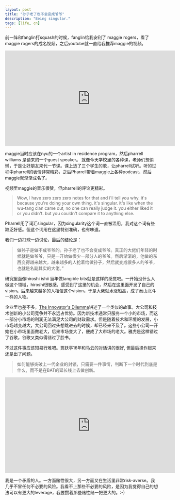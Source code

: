 ```yaml
---
layout: post
title: "孙子老了也不会变成爷爷"
description: "Being singular."
tags: [life, cn]
---
```


前一阵和fanglin打squash的时候，fanglin给我安利了 maggie rogers，看了maggie rogers的成名视频，之后youtube就一直给我推荐maggie的视频。

<iframe width="560" height="315" src="https://www.youtube.com/embed/TyimCGEkiUc?start=10" frameborder="0" allow="accelerometer; autoplay; encrypted-media; gyroscope; picture-in-picture" allowfullscreen></iframe>

maggie当时应该在nyu的一个artist in residence program，然后pharrell williams 是请来的一个guest speaker。 就像今天学校里的各种课，老师们想偷懒，于是让好朋友来代一节课。课上选了三个学生的歌，让pharrell试听。听的过程中pharrell的表情非常精彩，之后Pharrell带着maggie上各种podcast，然后maggie就渐渐成名了。

视频里maggie的音乐很赞，但pharrell的评论更精彩。
> Wow, I have zero zero zero notes for that and i'll tell you why. 
it's because you're doing your own thing. it's singular. it's like when the wu-tang clan came out, no one can really judge it. you either liked it or you didn't. but you couldn't compare it to anything else. 
 
Pharrell用了词汇singular，因为singularity这个词一直被滥用，我对这个词有些缺乏好感。但这个词用在这里特别准确，也有味道。

我们一边打球一边讨论，最后的结论是：
> 做孙子是做不成爷爷的。孙子老了也不会变成爷爷。真正的大佬们年轻的时候就是做爷爷，只是一开始做很少一部分人的爷爷。然后渐渐的，他做的东西变得越来越大，越来越多的人抢着给做孙子，然后就变成很多人的爷爷，也就是名副其实的大佬。”

研究里面像hiroshi ishii 当年做tangible bits就是这样的感觉吧。一开始没什么人做这个领域，hiroshi很敏感，感受到了这里的机会，然后在这里面开发了自己的vision。后来越来越多的人相信这个vision，于是大佬就水涨船高，成了泰山北斗一样的人物。

企业里也差不多。[The Innovator's Dilemma](https://www.amazon.com/Innovators-Dilemma-Technologies-Cause-Great/dp/1565114159)讲述了一个类似的故事。大公司和技术创新的小公司竞争并不永远占优势。因为新技术通常只服务一个小的市场，而这一部分小市场的利润无法满足大公司的财政需求。但是随着技术和环境的发展，小市场越变越大，大公司回过头想跳进去的时候，却已经来不及了。这些小公司一开始在小市场里面做老大，后来市场变大了，便成了大市场的老大。雅虎是这样错过了谷歌，谷歌又类似得错过了脸书。

不过这件事应该知易行难吧。贾跃亭16年和马云的对话讲的很好, 但最后操作起来还是出了问题。

> 如何能够突破上一代企业的封锁，只需要一件事情，判断下一个时代到底是什么，而不是在BAT的延长线上去做创新。

<iframe width="560" height="315" src="https://www.youtube.com/embed/puotvYAkjQU?start=152" frameborder="0" allow="accelerometer; autoplay; encrypted-media; gyroscope; picture-in-picture" allowfullscreen></iframe>

我是一个矛盾的人。一方面赌性很大，另一方面又在生活里非常risk-averse。我几乎不冒任何不必要的风险。我看不上那些不必要的风险，是因为我觉得自己的想法可以有更大的leverage，我要攒着那些赌性赌一把更大的。:-)


